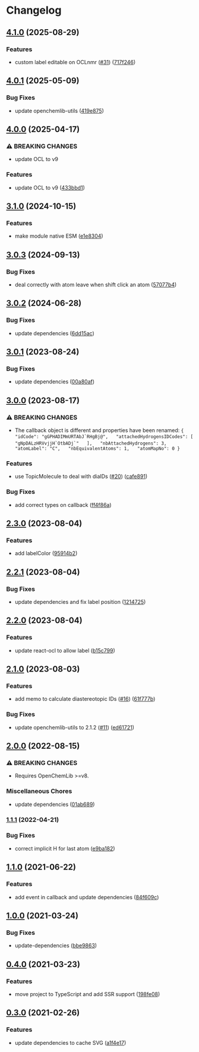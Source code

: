# Changelog

## [4.1.0](https://github.com/zakodium-oss/react-ocl-nmr/compare/v4.0.1...v4.1.0) (2025-08-29)


### Features

* custom label editable on OCLnmr ([#31](https://github.com/zakodium-oss/react-ocl-nmr/issues/31)) ([717f246](https://github.com/zakodium-oss/react-ocl-nmr/commit/717f246d7e64dcbb44fa8e4993851069124e90c3))

## [4.0.1](https://github.com/zakodium-oss/react-ocl-nmr/compare/v4.0.0...v4.0.1) (2025-05-09)


### Bug Fixes

* update openchemlib-utils ([419e875](https://github.com/zakodium-oss/react-ocl-nmr/commit/419e87522053321654a1e6a5bcd7f7138551e060))

## [4.0.0](https://github.com/zakodium-oss/react-ocl-nmr/compare/v3.1.0...v4.0.0) (2025-04-17)


### ⚠ BREAKING CHANGES

* update OCL to v9

### Features

* update OCL to v9 ([433bbd1](https://github.com/zakodium-oss/react-ocl-nmr/commit/433bbd1b339e0036d221c9f4e7ac4196dc0d655a))

## [3.1.0](https://github.com/zakodium-oss/react-ocl-nmr/compare/v3.0.3...v3.1.0) (2024-10-15)


### Features

* make module native ESM ([e1e8304](https://github.com/zakodium-oss/react-ocl-nmr/commit/e1e8304fdcb8b696e60575ac0ae8d1b5dd2feb1e))

## [3.0.3](https://github.com/zakodium-oss/react-ocl-nmr/compare/v3.0.2...v3.0.3) (2024-09-13)


### Bug Fixes

* deal correctly with atom leave when shift click an atom ([57077b4](https://github.com/zakodium-oss/react-ocl-nmr/commit/57077b4583cfd61f94fa1375c49358116baa762b))

## [3.0.2](https://github.com/zakodium-oss/react-ocl-nmr/compare/v3.0.1...v3.0.2) (2024-06-28)


### Bug Fixes

* update dependencies ([6dd15ac](https://github.com/zakodium-oss/react-ocl-nmr/commit/6dd15acad3bb244d4e68884b2673e1e61f1fdcda))

## [3.0.1](https://github.com/zakodium-oss/react-ocl-nmr/compare/v3.0.0...v3.0.1) (2023-08-24)


### Bug Fixes

* update dependencies ([00a80af](https://github.com/zakodium-oss/react-ocl-nmr/commit/00a80afc9c4278203d32ae5f3010f3a093bc8c3e))

## [3.0.0](https://github.com/zakodium-oss/react-ocl-nmr/compare/v2.3.0...v3.0.0) (2023-08-17)


### ⚠ BREAKING CHANGES

* The callback object is different and properties have been renamed: ``` {   "idCode": "gGPHADIMmURTAbJ`RHgBj@",   "attachedHydrogensIDCodes": [     "gNpDALzHRVvjjH`OtbADj`"   ],   "nbAttachedHydrogens": 3,   "atomLabel": "C",   "nbEquivalentAtoms": 1,   "atomMapNo": 0 } ```

### Features

* use TopicMolecule to deal with diaIDs ([#20](https://github.com/zakodium-oss/react-ocl-nmr/issues/20)) ([cafe891](https://github.com/zakodium-oss/react-ocl-nmr/commit/cafe89116627b622d101853616322f20db059565))


### Bug Fixes

* add correct types on callback ([ff4f86a](https://github.com/zakodium-oss/react-ocl-nmr/commit/ff4f86a226a8f860f061a657a6e6af340695e5fc))

## [2.3.0](https://github.com/zakodium-oss/react-ocl-nmr/compare/v2.2.1...v2.3.0) (2023-08-04)


### Features

* add labelColor ([95914b2](https://github.com/zakodium-oss/react-ocl-nmr/commit/95914b2231e35b83c03d2b748d8f5888f91eeee0))

## [2.2.1](https://github.com/zakodium-oss/react-ocl-nmr/compare/v2.2.0...v2.2.1) (2023-08-04)


### Bug Fixes

* update dependencies and fix label position ([1214725](https://github.com/zakodium-oss/react-ocl-nmr/commit/1214725fafe991551186c273508961f77016ba2e))

## [2.2.0](https://github.com/zakodium-oss/react-ocl-nmr/compare/v2.1.0...v2.2.0) (2023-08-04)


### Features

* update react-ocl to allow label ([b15c799](https://github.com/zakodium-oss/react-ocl-nmr/commit/b15c799baff2709b396c4d55f23af619cae3315c))

## [2.1.0](https://github.com/zakodium-oss/react-ocl-nmr/compare/v2.0.0...v2.1.0) (2023-08-03)


### Features

* add memo to calculate diastereotopic IDs ([#16](https://github.com/zakodium-oss/react-ocl-nmr/issues/16)) ([61f777b](https://github.com/zakodium-oss/react-ocl-nmr/commit/61f777bbe9770a1f59ac9e356a9cb7d3ff2fbade))


### Bug Fixes

* update openchemlib-utils to 2.1.2 ([#11](https://github.com/zakodium-oss/react-ocl-nmr/issues/11)) ([ed61721](https://github.com/zakodium-oss/react-ocl-nmr/commit/ed61721429b36b11d209cf87b862cdbeb9cf852d))

## [2.0.0](https://github.com/zakodium/react-ocl-nmr/compare/v1.1.1...v2.0.0) (2022-08-15)


### ⚠ BREAKING CHANGES

* Requires OpenChemLib >=v8.

### Miscellaneous Chores

* update dependencies ([01ab689](https://github.com/zakodium/react-ocl-nmr/commit/01ab6899abf535307888fb3fec9c16cb44af6c87))

### [1.1.1](https://www.github.com/zakodium/react-ocl-nmr/compare/v1.1.0...v1.1.1) (2022-04-21)


### Bug Fixes

* correct implicit H for last atom ([e9ba182](https://www.github.com/zakodium/react-ocl-nmr/commit/e9ba182031281f156fb0e9be24b6f4076ab038dd))

## [1.1.0](https://www.github.com/zakodium/react-ocl-nmr/compare/v1.0.0...v1.1.0) (2021-06-22)


### Features

* add event in callback and update dependencies ([84f609c](https://www.github.com/zakodium/react-ocl-nmr/commit/84f609c5c07a9c42dd148e184fb82e19b5c4f8c8))

## [1.0.0](https://www.github.com/zakodium/react-ocl-nmr/compare/v0.4.0...v1.0.0) (2021-03-24)


### Bug Fixes

* update-dependencies ([bbe9863](https://www.github.com/zakodium/react-ocl-nmr/commit/bbe9863b4009c9ac73cd25d5e687d92321c9cc8e))

## [0.4.0](https://www.github.com/zakodium/react-ocl-nmr/compare/v0.3.0...v0.4.0) (2021-03-23)


### Features

* move project to TypeScript and add SSR support ([198fe08](https://www.github.com/zakodium/react-ocl-nmr/commit/198fe08a72c72f4e0c34be9fcb8b584b3a049089))

## [0.3.0](https://www.github.com/zakodium/react-ocl-nmr/compare/v0.2.2...v0.3.0) (2021-02-26)


### Features

* update dependencies to cache SVG ([a1f4e17](https://www.github.com/zakodium/react-ocl-nmr/commit/a1f4e17d92f6a89915b4bad5a148372de1683a96))
